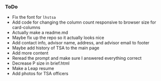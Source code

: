 ### ToDo ###
* Fix the font for `lhstsa`
* Add code for changing the column count responsive to browser size for card-columns
* Actually make a readme.md
* Maybe fix up the repo so it actually looks nice
* Add contact info, advisor name, address, and advisor email to footer
* Maybe add history of TSA to the main page
* Add more content
* Reread the prompt and make sure I answered everything correct
* Decrease P size in brief.html
* Make a Leap resume
* Add photos for TSA officers